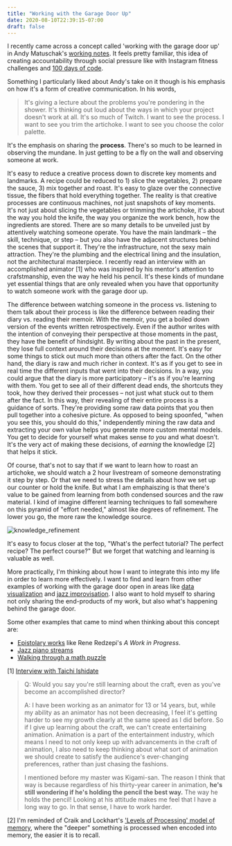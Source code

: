 ```yaml
---
title: "Working with the Garage Door Up"
date: 2020-08-10T22:39:15-07:00
draft: false
---
```


I recently came across a concept called 'working with the garage door up' in Andy Matuschak's [working notes](https://notes.andymatuschak.org/z21cgR9K3UcQ5a7yPsj2RUim3oM2TzdBByZu). It feels pretty familiar, this idea of creating accountability through social pressure like with Instagram fitness challenges and [100 days of code](https://www.100daysofcode.com/).



Something I particularly liked about Andy's take on it though is his emphasis on how it's a form of creative communication. In his words,

> It's giving a lecture about the problems you're pondering in the shower. It's thinking out loud about the ways in which your project doesn't work at all. It's so much of Twitch. I want to see the process. I want to see you trim the artichoke. I want to see you choose the color palette.

It's the emphasis on sharing the **process**. There's so much to be learned in observing the mundane. In just getting to be a fly on the wall and observing someone at work.



It's easy to reduce a creative process down to discrete key moments and landmarks. A recipe could be reduced to 1) slice the vegetables, 2) prepare the sauce, 3) mix together and roast. It's easy to glaze over the connective tissue, the fibers that hold everything together. The reality is that creative processes are continuous machines, not just snapshots of key moments. It's not just about slicing the vegetables or trimming the artichoke, it's about the way you hold the knife, the way you organize the work bench, how the ingredients are stored. There are so many details to be unveiled just by attentively watching someone operate. You have the main landmark – the skill, technique, or step – but you also have the adjacent structures behind the scenes that support it. They're the infrastructure, not the sexy main attraction. They're the plumbing and the electrical lining and the insulation, not the architectural masterpiece. I recently read an interview with an accomplished animator [1] who was inspired by his mentor's attention to crafstmanship, even the way he held his pencil. It's these kinds of mundane yet essential things that are only revealed when you have that opportunity to watch someone work with the garage door up.



The difference between watching someone in the process vs. listening to them talk about their process is like the difference between reading their diary vs. reading their memoir. With the memoir, you get a boiled down version of the events written retrospectively. Even if the author writes with the intention of conveying their perspective at those moments in the past, they have the benefit of hindsight. By writing about the past in the present, they lose full context around their decisions at the moment. It's easy for some things to stick out much more than others after the fact. On the other hand, the diary is raw and much richer in context. It's as if you get to see in real time the different inputs that went into their decisions. In a way, you could argue that the diary is more participatory – it's as if you're learning with them. You get to see all of their different dead ends, the shortcuts they took, how they derived their processes – not just what stuck out to them after the fact. In this way, their revealing of their entire process is a guidance of sorts. They're providing some raw data points that you then pull together into a cohesive picture. As opposed to being spoonfed, "when you see this, you should do this," independently mining the raw data and extracting your own value helps you generate more custom mental models. You get to decide for yourself what makes sense *to you* and what doesn't. It's the very act of making these decisions, of *earning* the knowledge [2] that helps it stick.



Of course, that's not to say that if we want to learn how to roast an artichoke, we should watch a 2 hour livestream of someone demonstrating it step by step. Or that we need to stress the details about how we set up our counter or hold the knife. But what I am emphaiszing is that there's value to be gained from learning from both condensed sources and the raw material. I kind of imagine different learning techniques to fall somewhere on this pyramid of "effort needed," almost like degrees of refinement. The lower you go, the more raw the knowledge source.

![knowledge_refinement](/images/knowledge_refinement_pyramid.png)

It's easy to focus closer at the top, "What's the perfect tutorial? The perfect recipe? The perfect course?" But we forget that watching and learning is valuable as well.


More practically, I'm thinking about how I want to integrate this into my life in order to learn more effectively. I want to find and learn from other examples of working with the garage door open in areas like [data visualization](https://www.youtube.com/user/sxywu) and [jazz improvisation](https://www.youtube.com/watch?v=lWRJKe7K0LE&list=PLIHculvWp71pZbB2EoKHzFlreq-LTnr6t). I also want to hold myself to sharing not only sharing the end-products of my work, but also what's happening behind the garage door.


Some other examples that came to mind when thinking about this concept are:

- [Epistolary works](https://en.wikipedia.org/wiki/Epistolary_novel) like Rene Redzepi's *A Work in Progress*.
- [Jazz piano streams](https://www.youtube.com/playlist?list=PLbwUoBeqEqhw9KBZZen8ZnI7bnCCS_imY)
- [Walking through a math puzzle](https://www.youtube.com/watch?v=as7Gkm7Y7h4)



[1] [Interview with Taichi Ishidate](https://www.animenewsnetwork.com/feature/2016-08-31/interview-kyoto-animation-taichi-ishidate/.102999)

>  Q: Would you say you're still learning about the craft, even as you've become an accomplished director?
>
> A: I have been working as an animator for 13 or 14 years, but, while my ability as an animator has not been decreasing, I feel it's getting harder to see my growth clearly at the same speed as I did before. So if I give up learning about the craft, we can't create entertaining animation. Animation is a part of the entertainment industry, which means I need to not only keep up with advancements in the craft of animation, I also need to keep thinking about what sort of animation we should create to satisfy the audience's ever-changing preferences, rather than just chasing the fashions.
>
> I mentioned before my master was Kigami-san. The reason I think that way is because regardless of his thirty-year career in animation, **he's still wondering if he's holding the pencil the best way.** The way he holds the pencil! Looking at his attitude makes me feel that I have a long way to go. In that sense, I have to work harder.

[2] I'm reminded of Craik and Lockhart's ['Levels of Processing' model of memory](https://www.simplypsychology.org/levelsofprocessing.html), where the "deeper" something is processed when encoded into memory, the easier it is to recall.
